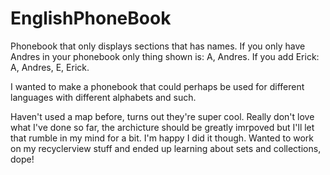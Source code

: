 # EnglishPhoneBook
Phonebook that only displays sections that has names. If you only have Andres in your phonebook only thing shown is: A, Andres. If you add Erick: A, Andres, E, Erick.


I wanted to make a phonebook that could perhaps be used for different languages with different alphabets and such.


Haven't used a map before, turns out they're super cool.
Really don't love what I've done so far, the archicture should be greatly imrpoved but I'll let that rumble in my mind for a bit. I'm happy I did it though. Wanted to work on my recyclerview stuff and ended up learning about sets and collections, dope!
